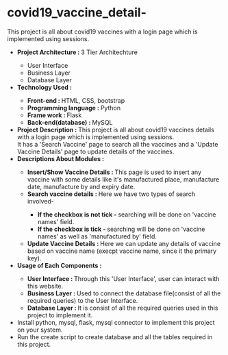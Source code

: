 # covid19_vaccine_detail-

This project is all about covid19 vaccines with a login page which is implemented using sessions.
<ul>
<li><b> Project Architecture : </b> 3 Tier Architechture</li>
  <ul>
    <li> User Interface </li>
    <li> Business Layer </li>
    <li> Database Layer </li>
  </ul>

<li><b> Technology Used : </b> </li>
    <ul>
      <li> <b> Front-end : </b> HTML, CSS, bootstrap </li>
      <li> <b> Programming language : </b> Python </li>
      <li> <b> Frame work : </b> Flask </li>
      <li> <b> Back-end(database) : </b> MySQL </li>
   </ul>

<li><b> Project Description : </b> This project is all about covid19 vaccines details with a login page which is implemented using sessions.</br> 
  It has a 'Search Vaccine' page to search all the vaccines and a 'Update Vaccine Details' page to update details of the vaccines.</li>

<li><b> Descriptions About Modules : </b></li>
  <ul>
    <li><b>Insert/Show Vaccine Details : </b> This page is used to insert any vaccine with some details like it's manufactured place, manufacture date, manufacture by and expiry date.       </li>
    <li><b>Search vaccine details : </b> Here we have two types of search involved-</li>
                              <ul>
                                 <li><b> If the checkbox is not tick - </b> searching will be done on 'vaccine names' field.
                                 <li><b>If the checkbox is tick - </b> searching will be done on 'vaccine names' as well as 'manufactured by' field.
                              </ul>
    <li><b>Update Vaccine Details : </b> Here we can update any details of vaccine based on vaccine name (execpt vaccine name, since it the primary key).</li>
  </ul>
<li><b> Usage of Each Components : </b></li>
  <ul>
    <li><b> User Interface : </b> Through this 'User Interface', user can interact with this website.</li>
    <li><b> Business Layer : </b> Used to connect the database file(consist of all the required queries) to the User Interface.</li>
    <li><b>  Database Layer : </b> It is consist of all the required queries used in this project to implement it.</li>
  </ul>

<li>Install python, mysql, flask, mysql connector to implement this project on your system.</li>

<li>Run the create script to create database and all the tables required in this project.</li>
</ul>
